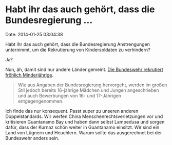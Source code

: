 Habt ihr das auch gehört, dass die Bundesregierung \...
=======================================================

Date: 2014-01-25 03:04:38

Habt ihr das auch gehört, dass die Bundesregierung Anstrengungen
unternimmt, um die Rekrutierung von Kindersoldaten zu verhindern?

Ja?

Nun, äh, damit sind nur andere Länder gemeint. [Die Bundeswehr
rekrutiert fröhlich
Minderjährige](http://www.rhein-zeitung.de/nachrichten/deutschland-und-welt_artikel,-Bundeswehr-wirbt-um-Minderjaehrige-_arid,1097590.html).

> Wie aus Angaben der Bundesregierung hervorgeht, werden im großen Stil
> jedoch bereits 16-jährige Mädchen und Jungen angeschrieben und auch
> Bewerbungen von 16- und 17-Jährigen entgegengenommen.

Ich finde das nur konsequent. Passt super zu unseren anderen
Doppelstandards. Wir werfen China Menschenrechtsverletzungen vor und
kritisieren Guantanamo Bay und haben dann selbst Lampedusa und sorgen
dafür, dass der Kurnaz schön weiter in Guantanamo einsitzt. Wir sind ein
Land von Lügnern und Heuchlern. Warum sollte das ausgerechnet bei der
Bundeswehr anders sein.
